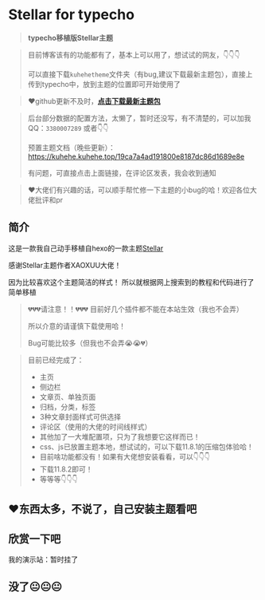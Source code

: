 # Stellar for typecho 
> **typecho移植版Stellar主题**

> 目前博客该有的功能都有了，基本上可以用了，想试试的网友，👇👇👇
> 
> 可以直接下载`kuhehetheme`文件夹（有bug,建议下载最新主题包），直接上传到typecho中，放到主题的位置即可开始使用了

> ❤️github更新不及时，[**点击下载最新主题包**](https://pan.quark.cn/s/395b218472e2)

> 后台部分数据的配置方法，太懒了，暂时还没写，有不清楚的，可以加我QQ：`3380007289` 或者👇👇
> 
> 预置主题文档（晚些更新）：https://kuhehe.kuhehe.top/19ca7a4ad191800e8187dc86d1689e8e
> 
> 有问题，可直接点击上面链接，在评论区发表，我会收到通知

> ❤️大佬们有兴趣的话，可以顺手帮忙修一下主题的小bug的哈！欢迎各位大佬批评和pr

## 简介

这是一款我自己动手移植自hexo的一款主题[Stellar](https://xaoxuu.com/wiki/stellar/)

感谢Stellar主题作者XAOXUU大佬！

因为比较喜欢这个主题简洁的样式！
所以就根据网上搜索到的教程和代码进行了简单移植

> 💔💔💔请注意！！💔💔💔
> 目前好几个插件都不能在本站生效（我也不会弄）
> 
> 所以介意的请谨慎下载使用哈！
>
> Bug可能比较多（但我也不会弄😭😭💔）
> 

> 目前已经完成了：
> + 主页
> + 侧边栏
> + 文章页、单独页面
> + 归档，分类，标签
> + 3种文章封面样式可供选择
> + 评论区（使用的大佬的时间线样式）
> + 其他加了一大堆配置项，只为了我想要它这样而已！
> + css、js已放置主题本地，想试试的，可以下载11.8.1的压缩包体验哈！
> + 目前啥功能都没有！如果有大佬想安装看看，可以👇👇👇
> + 下载11.8.2即可！
> + 等等等👇👇👇

## ❤️东西太多，不说了，自己安装主题看吧

## 欣赏一下吧

我的演示站：暂时挂了

## 没了😐😐😐
